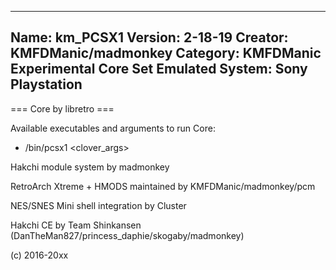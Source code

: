 -----------------------
Name: km_PCSX1
Version: 2-18-19
Creator: KMFDManic/madmonkey
Category: KMFDManic Experimental Core Set
Emulated System: Sony Playstation
-----------------------
=== Core by libretro ===

Available executables and arguments to run Core:
- /bin/pcsx1 <rom> <clover_args>

Hakchi module system by madmonkey

RetroArch Xtreme + HMODS maintained by KMFDManic/madmonkey/pcm

NES/SNES Mini shell integration by Cluster

Hakchi CE by Team Shinkansen (DanTheMan827/princess_daphie/skogaby/madmonkey)

(c) 2016-20xx

